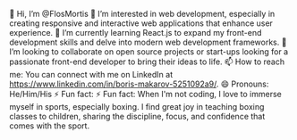👋 Hi, I’m @FlosMortis
👀 I’m interested in web development, especially in creating responsive and interactive web applications that enhance user experience.
🌱 I’m currently learning React.js to expand my front-end development skills and delve into modern web development frameworks.
💞️ I’m looking to collaborate on open source projects or start-ups looking for a passionate front-end developer to bring their ideas to life.
📫 How to reach me: You can connect with me on LinkedIn at https://www.linkedin.com/in/boris-makarov-5251092a9/.
😄 Pronouns: He/Him/His
⚡ Fun fact: ⚡ Fun fact: When I'm not coding, I love to immerse myself in sports, especially boxing. I find great joy in teaching boxing classes 
                 to children, sharing the discipline, focus, and confidence that comes with the sport.
